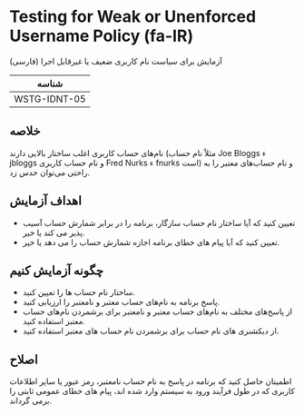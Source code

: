 # Testing for Weak or Unenforced Username Policy (fa-IR)

آزمایش برای سیاست نام کاربری ضعیف یا غیرقابل اجرا (فارسی)

|شناسه          |
|------------|
|WSTG-IDNT-05|

## خلاصه

نام‌های حساب کاربری اغلب ساختار بالایی دارند (مثلاً نام حساب Joe Bloggs ء jbloggs و نام حساب کاربری Fred Nurks ء fnurks است) و نام حساب‌های معتبر را به راحتی می‌توان حدس زد.

## اهداف آزمایش

- تعیین کنید که آیا ساختار نام حساب سازگار، برنامه را در برابر شمارش حساب آسیب پذیر می کند یا خیر.
- تعیین کنید که آیا پیام های خطای برنامه اجازه شمارش حساب را می دهد یا خیر.

## چگونه آزمایش کنیم

- ساختار نام حساب ها را تعیین کنید.
- پاسخ برنامه به نام‌های حساب معتبر و نامعتبر را ارزیابی کنید.
- از پاسخ‌های مختلف به نام‌های حساب معتبر و نامعتبر برای برشمردن نام‌های حساب معتبر استفاده کنید.
- از دیکشنری های نام حساب برای برشمردن نام حساب های معتبر استفاده کنید.

## اصلاح

اطمینان حاصل کنید که برنامه در پاسخ به نام حساب نامعتبر، رمز عبور یا سایر اطلاعات کاربری که در طول فرآیند ورود به سیستم وارد شده اند، پیام های خطای عمومی ثابتی را برمی گرداند.
